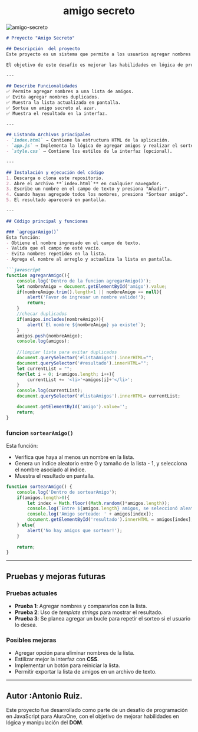 <h1 align="center"> amigo secreto</h1>

![amigo-secreto](https://github.com/user-attachments/assets/ecceecb3-0fe8-4de5-a4fd-70ccbc674b40)


```md
# Proyecto "Amigo Secreto" 

## Descripción  del proyecto
Este proyecto es un sistema que permite a los usuarios agregar nombres a una lista de amigos y luego sortear al azar un "Amigo Secreto". Fue desarrollado en **JavaScript** y manipula el **DOM** para actualizar dinámicamente la lista de participantes y mostrar el resultado del sorteo.  

El objetivo de este desafío es mejorar las habilidades en lógica de programación y la manipulación de arreglos en JavaScript.  

---

## Describe Funcionalidades  
✅ Permite agregar nombres a una lista de amigos.  
✅ Evita agregar nombres duplicados.  
✅ Muestra la lista actualizada en pantalla.  
✅ Sortea un amigo secreto al azar.  
✅ Muestra el resultado en la interfaz.  

---

## Listando Archivos principales  
- `index.html` → Contiene la estructura HTML de la aplicación.  
- `app.js` → Implementa la lógica de agregar amigos y realizar el sorteo.  
- `style.css` → Contiene los estilos de la interfaz (opcional).  

---

## Instalación y ejecución del código
1. Descarga o clona este repositorio.  
2. Abre el archivo **`index.html`** en cualquier navegador.  
3. Escribe un nombre en el campo de texto y presiona "Añadir".  
4. Cuando hayas agregado todos los nombres, presiona "Sortear amigo".  
5. El resultado aparecerá en pantalla.  

---

## Código principal y funciones

### `agregarAmigo()`  
Esta función:  
- Obtiene el nombre ingresado en el campo de texto.  
- Valida que el campo no esté vacío.  
- Evita nombres repetidos en la lista.  
- Agrega el nombre al arreglo y actualiza la lista en pantalla.  

```javascript
function agregarAmigo(){
    console.log('Dentro de la funcion agregarAmigo()');
    let nombreAmigo = document.getElementById('amigo').value;
    if(nombreAmigo.trim().length<1 || nombreAmigo == null){
        alert('Favor de ingresar un nombre valido!');
        return;
    }
    //checar duplicados
    if(amigos.includes(nombreAmigo)){
        alert(`El nombre ${nombreAmigo} ya existe!`);
    }
    amigos.push(nombreAmigo);
    console.log(amigos);
    
    //limpiar lista para evitar duplicados
    document.querySelector('#listaAmigos').innerHTML="";
    document.querySelector('#resultado').innerHTML="";
    let currentList = "";
    for(let i = 0; i<amigos.length; i++){
        currentList += '<li>'+amigos[i]+'</li>';
    }
    console.log(currentList);
    document.querySelector('#listaAmigos').innerHTML= currentList;

    document.getElementById('amigo').value='';
    return;
}

```

### funcion `sortearAmigo()`  
Esta función:  
- Verifica que haya al menos un nombre en la lista.  
- Genera un índice aleatorio entre 0 y tamaño de la lista - 1, y selecciona el nombre asociado al índice.  
- Muestra el resultado en pantalla.  

```javascript
function sortearAmigo() {
    console.log('Dentro de sortearAmigo');
    if(amigos.length>0){
        let index = Math.floor((Math.random()*amigos.length));
        console.log(`Entre ${amigos.length} amigos, se seleccionó aleatoriamente a ${index}`);
        console.log('Amigo sorteado: ' + amigos[index]);
        document.getElementById('resultado').innerHTML = amigos[index];
    } else{
        alert('No hay amigos que sortear!');
    }
    
    return;
}
```

---

## Pruebas y mejoras futuras  

### Pruebas actuales  
- **Prueba 1**: Agregar nombres y compararlos con la lista.  
- **Prueba 2**: Uso de *template strings* para mostrar el resultado.  
- **Prueba 3**: Se planea agregar un bucle para repetir el sorteo si el usuario lo desea.  

### Posibles mejoras  
- Agregar opción para eliminar nombres de la lista.
- Estilizar mejor la interfaz con **CSS**.  
- Implementar un botón para reiniciar la lista.  
- Permitir exportar la lista de amigos en un archivo de texto.  

---

## Autor :Antonio Ruiz.
Este proyecto fue desarrollado como parte de un desafío de programación en JavaScript para AluraOne, con el objetivo de mejorar habilidades en lógica y manipulación del **DOM**.   
```

